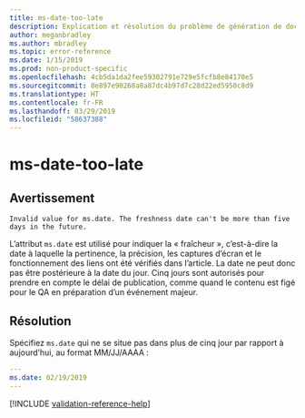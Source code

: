 ```yaml
---
title: ms-date-too-late
description: Explication et résolution du problème de génération de documents ms-date-too-late
author: meganbradley
ms.author: mbradley
ms.topic: error-reference
ms.date: 1/15/2019
ms.prod: non-product-specific
ms.openlocfilehash: 4cb5da1da2fee59302791e729e5fcfb8e84170e5
ms.sourcegitcommit: 8e897e90268a8a87dc4b97d7c28d22ed5950c8d9
ms.translationtype: HT
ms.contentlocale: fr-FR
ms.lasthandoff: 03/29/2019
ms.locfileid: "58637388"
---
```

# <a name="ms-date-too-late"></a>ms-date-too-late

## <a name="warning"></a>Avertissement

`Invalid value for ms.date. The freshness date can't be more than five days in the future.`

L’attribut `ms.date` est utilisé pour indiquer la « fraîcheur », c’est-à-dire la date à laquelle la pertinence, la précision, les captures d’écran et le fonctionnement des liens ont été vérifiés dans l’article. La date ne peut donc pas être postérieure à la date du jour. Cinq jours sont autorisés pour prendre en compte le délai de publication, comme quand le contenu est figé pour le QA en préparation d’un événement majeur.

## <a name="resolution"></a>Résolution

Spécifiez `ms.date` qui ne se situe pas dans plus de cinq jour par rapport à aujourd’hui, au format MM/JJ/AAAA :

```yml
---
ms.date: 02/19/2019
---
```

<!--make sure to add this file to your includes folder and verify the path-->
[!INCLUDE [validation-reference-help](includes/validation-reference-help.md)]
